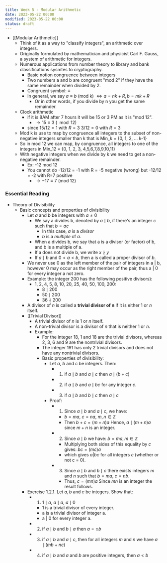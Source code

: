 ```yaml
---
title: Week 5 - Modular Arithmetic
date: 2023-05-22 00:00
modified: 2023-05-22 00:00
status: draft
---
```


* [[Modular Arithmetic]]
    * Think of it as a way to "classify integers", an arithmetic over integers.
    * Originally formulated by mathematician and physicist Carl F. Gauss, a system of arithmetic for integers.
    * Numerous applications from number theory to library and bank classifications sysmtes to cryptography.
        * Basic notion congruence between integers
        * Two numbers a and b are congruent "mod 2" if they have the same remainder when divided by 2.
        * Congruent symbol: $\equiv$
        * In general, we say $a \equiv b$ (mod k) $\Leftrightarrow a = nk + R, b=mk + R$
            * Or in other words, if you divide by n you get the same remainder.
    * Clock arithmetic
        * if it is 8AM after 7 hours it will be 15 or 3 PM as it is "mod 12".
            * $\rightarrow 15 \equiv 3$ $(\mod 12)$
        * since $15/12=1$ with $R=3$ $3/12=0$ with $R=3$
    * Mod k is use to map by congruence all integers to the subset of non-negative integers smaller than k that is Min_k = {0, 1, 2, ... k-1}
    * So in mod 12 we can map, by congruence, all integers to one of the integers in Min_12 = {0, 1, 2, 3, 4,5,6,7,8,9,10,11}
    * With negative integers when we divide by k we need to get a non-negative remainder.
        * Ex: -12 mod 12
        * You cannot do -12/12 = -1 with R = -5 negative (wrong) but -12/12 = -2 with R=7 positive
            * $\rightarrow -17 \equiv 7$ (mod 12)

### Essential Reading

* Theory of Divisibility
    * Basic concepts and properties of divisibility
        * Let $a$ and $b$ be integers with $a \ne  0$
            * We say a divides b, denoted by $a \mid b$, if there's an integer $c$ such that $b = ac$
                * In this case, $a$ is a *divisor*
                * $b$ is a *multiple* of $a$.
            * When a divides b, we say that a is a divisor (or factor) of b, and b is a multiple of a.
            * If a does not divide b, we write $x\nmid y$
            * If $a \mid b$ and $0 < a < b$, then a is called a proper divisor of $b$.
        * We never use 0 as the left member of the pair of integers in a | b, however 0 may occur as the right member of the pair, thus a | 0 for every integer a not zero.
        * Example: the integer 200 has the following positive divisors):
            * 1, 2, 4, 5, 8, 10, 20, 25, 40, 50, 100, 200:
                * $8 \mid 200$
                * $50 \mid 200$
                * $36 \nmid 200$
        * A divisor of $n$ is called a **trivial divisor of n** if it is either 1 or $n$ itself.
        * [[Trivial Divisor]]
            * A trivial divisor of $n$ is $1$ or $n$ itself.
            * A non-trivial divisor is a divisor of $n$ that is neither 1 or $n$.
            * Example:
                * For the integer 18, 1 and 18 are the trivial divisors, whereas 2, 3, 6 and 9 are the nontrivial divisors.
                * The integer 191 has only 2 trivial divisors and does not have any nontrivial divisors.
                * Basic properties of divisibility:
                    * Let $a$, $b$ and $c$ be integers. Then:
                        * 1) if $a \mid b$ and $a \mid c$ then $a \mid (b + c)$
                        * 2) if $a \mid b$ and $a \mid bc$ for any integer $c$.
                        * 3) if $a \mid b$ and $b \mid c$ then $a \mid c$
                    * Proof:
                        * 1) Since $a \mid b$ and $a \mid c$, we have:
                            * $b = ma$, $c = na$, $m, n \in \mathbb{Z}$
                            * Then $b + c = (m + n)a$ Hence, $a \mid (m + n)a$ since $m + n$ is an integer.
                        * 2) Since $a \mid b$ we have: $b = ma, m \in \mathbb{Z}$
                            * Multiplying both sides of this equality by $c$ gives: $bc = (mc)a$
                            * which gives $a | bc$ for all integers $c$ (whether or not c = 0).
                        * 3) Since $a \mid b$ and $b \mid c$ there exists integers $m$ and $n$ such that $b = ma$, $c = nb$.
                            * Thus, $c = (mn)a$ Since $mn$ is an integer the result follows.
        * Exercise 1.2.1. Let $a, b$ and $c$ be integers. Show that:
            * 1) $1 \mid a$, $a \mid a$, $a \mid 0$
                * 1 is a trivial divisor of every integer.
                * a is a trivial divisor of integer a.
                * a | 0 for every integer a.
            * 2) if $a \mid b$ and $b \mid a$ then $a = \pm b$
            * 3) if $a \mid b$ and $a \mid c$, then for all integers $m$ and $n$ we have $a \mid (mb + nc)$
            * 4) if $a \mid b$ and $a$ and $b$ are positive integers, then $a < b$
